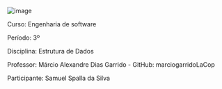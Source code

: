![image](https://github.com/SamuelSpalla/p2_estrutura_dados/assets/118549226/2b29253a-1699-4b1f-b313-32268fb01b08)

Curso: Engenharia de software

Período: 3º

Disciplina: Estrutura de Dados

Professor: Márcio Alexandre Dias Garrido - GitHub: marciogarridoLaCop

Participante: Samuel Spalla da Silva 
